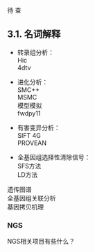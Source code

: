 待    查  
## 3.1. 名词解释  
- 转录组分析：  
Hic  
4dtv  
  
- 进化分析：  
SMC++  
MSMC  
模型模拟  
fwdpy11  
  
- 有害变异分析：  
SIFT 4G  
PROVEAN  
  
- 全基因组选择性清除信号：  
SFS方法  
LD方法  
  
遗传图谱  
全基因组关联分析  
基因拷贝机理  

### NGS
NGS相关项目有些什么？